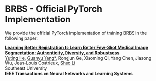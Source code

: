 # BRBS - Official PyTorch Implementation

We provide the official PyTorch implementation of training BRBS in the following paper: 

**[Learning Better Registration to Learn Better Few-Shot Medical Image Segmentation: Authenticity, Diversity, and Robustness](https://ieeexplore.ieee.org/abstract/document/9842340)** <br/> 
[Yuting He](http://19951124.academic.site/?lang=en), [Guanyu Yang*](https://cse.seu.edu.cn/2019/0103/c23024a257233/page.htm), Rongjun Ge, Xiaoming Qi, Yang Chen, Jiasong Wu,  Jean-Louis Coatrieux,  [Shuo Li](http://www.digitalimaginggroup.ca/members/shuo.php) <br/>
Southeast University <br/>
**IEEE Transactions on Neural Networks and Learning Systems**<br/>

